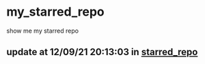 # my_starred_repo
show me my starred repo

update at 12/09/21 20:13:03 in [starred_repo](./index.html)
---

